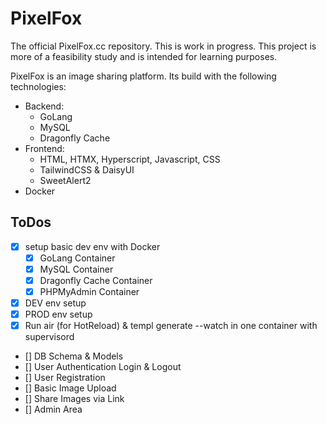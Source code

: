 # PixelFox

The official PixelFox.cc repository. This is work in progress.
This project is more of a feasibility study and is intended for learning purposes.

PixelFox is an image sharing platform. Its build with the following technologies:

* Backend:
  * GoLang
  * MySQL
  * Dragonfly Cache
* Frontend:
  * HTML, HTMX, Hyperscript, Javascript, CSS
  * TailwindCSS & DaisyUI
  * SweetAlert2
* Docker

## ToDos

* [X] setup basic dev env with Docker
    * [X] GoLang Container
    * [X] MySQL Container
    * [X] Dragonfly Cache Container
    * [X] PHPMyAdmin Container
* [X] DEV env setup 
* [X] PROD env setup
* [X] Run air (for HotReload) & templ generate --watch in one container with supervisord
* [] DB Schema & Models
* [] User Authentication Login & Logout
* [] User Registration
* [] Basic Image Upload
* [] Share Images via Link
* [] Admin Area
